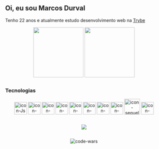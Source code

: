 
  ## Oi, eu sou Marcos Durval
 <p> Tenho 22 anos e
  atualmente estudo desenvolvimento web na <a href="https://www.betrybe.com" target="_blank"> Trybe </a> </p>
<div align='center'> 
  <img height="160em" src="https://github-readme-stats.vercel.app/api?username=MarcosDurval&show_icons=true&theme=tokyonight"/>
  <img height="160em" src="https://github-readme-stats.vercel.app/api/top-langs/?username=MarcosDurval&layout=compact&theme=tokyonight&include_all_commits=true&count_private=true"/>
</div>

##
### Tecnologias
<div align="center">
  <img height="40px" width="40px" src="https://cdn.jsdelivr.net/gh/devicons/devicon/icons/javascript/javascript-original.svg" alt="icon-Js"/>
  <img height="40px" width="40px" src="https://cdn.jsdelivr.net/gh/devicons/devicon/icons/html5/html5-plain-wordmark.svg" alt="icon-Html"/>
  <img height="40px" width="40px" src="https://cdn.jsdelivr.net/gh/devicons/devicon/icons/css3/css3-original-wordmark.svg" alt="icon-Css"/>
  <img height="40px" width="40px" src="https://cdn.jsdelivr.net/gh/devicons/devicon/icons/react/react-original.svg" alt="icon-react"/>
  <img height="40px" width="40px" src="https://cdn.jsdelivr.net/gh/devicons/devicon/icons/redux/redux-original.svg"  alt="icon-redux"/>
  <img height="40px" width="40px" src="https://cdn.jsdelivr.net/gh/devicons/devicon/icons/nodejs/nodejs-original-wordmark.svg"  alt="icon-nodejs"/>
  <img height="40px" width="40px" src="https://cdn.jsdelivr.net/gh/devicons/devicon/icons/mongodb/mongodb-original-wordmark.svg"  alt="icon-mongodb"/>
  <img height="40px" width="40px" src="https://cdn.jsdelivr.net/gh/devicons/devicon/icons/mysql/mysql-original-wordmark.svg"  alt="icon-mysql"/>
  <img height="50px" width="50px" src="https://cdn.jsdelivr.net/gh/devicons/devicon/icons/sequelize/sequelize-original-wordmark.svg" alt="icon-sequelize"/>
   <img height="40px" width="40px" src="https://cdn.jsdelivr.net/gh/devicons/devicon/icons/docker/docker-original-wordmark.svg"  alt="icon-docker"/>
</div>

##

<div align="center">
<a href="https://www.linkedin.com/in/marcos-durval/" target="_blank">
<img src="https://img.shields.io/badge/LinkedIn-0077B5?style=for-the-badge&logo=linkedin&logoColor=white"/>
</a>
</div>

##

<div align="center">
  <img src="https://www.codewars.com/users/MarcosDurval/badges/large" alt="code-wars" align="center">
</div>
